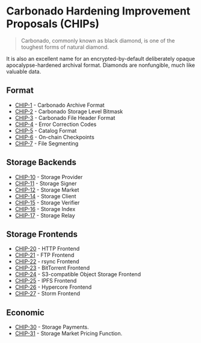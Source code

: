 # Carbonado Hardening Improvement Proposals (CHIPs)

> Carbonado, commonly known as black diamond, is one of the toughest forms of natural diamond.

It is also an excellent name for an encrypted-by-default deliberately opaque apocalypse-hardened archival format. Diamonds are nonfungible, much like valuable data.

## Format

- [CHIP-1](CHIP-0001.md) - Carbonado Archive Format
- [CHIP-2](CHIP-0002.md) - Carbonado Storage Level Bitmask
- [CHIP-3](CHIP-0003.md) - Carbonado File Header Format
- [CHIP-4](CHIP-0004.md) - Error Correction Codes
- [CHIP-5](CHIP-0005.md) - Catalog Format
- [CHIP-6](CHIP-0006.md) - On-chain Checkpoints
- [CHIP-7](CHIP-0007.md) - File Segmenting

## Storage Backends

- [CHIP-10](CHIP-0010.md) - Storage Provider
- [CHIP-11](CHIP-0011.md) - Storage Signer
- [CHIP-12](CHIP-0012.md) - Storage Market
- [CHIP-14](CHIP-0013.md) - Storage Client
- [CHIP-15](CHIP-0014.md) - Storage Verifier
- [CHIP-16](CHIP-0015.md) - Storage Index
- [CHIP-17](CHIP-0016.md) - Storage Relay

## Storage Frontends

- [CHIP-20](CHIP-0020.md) - HTTP Frontend
- [CHIP-21](CHIP-0021.md) - FTP Frontend
- [CHIP-22](CHIP-0022.md) - rsync Frontend
- [CHIP-23](CHIP-0023.md) - BitTorrent Frontend
- [CHIP-24](CHIP-0024.md) - S3-compatible Object Storage Frontend
- [CHIP-25](CHIP-0025.md) - IPFS Frontend
- [CHIP-26](CHIP-0026.md) - Hypercore Frontend
- [CHIP-27](CHIP-0027.md) - Storm Frontend

## Economic

- [CHIP-30](CHIP-0030.md) - Storage Payments.
- [CHIP-31](CHIP-0031.md) - Storage Market Pricing Function.
